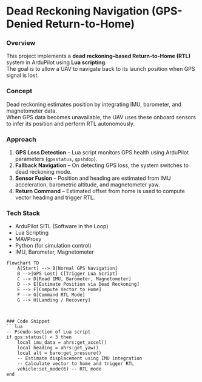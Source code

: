 # Dead Reckoning Navigation (GPS-Denied Return-to-Home)

### Overview
This project implements a **dead reckoning–based Return-to-Home (RTL)** system in ArduPilot using **Lua scripting**.  
The goal is to allow a UAV to navigate back to its launch position when GPS signal is lost.

### Concept
Dead reckoning estimates position by integrating IMU, barometer, and magnetometer data.  
When GPS data becomes unavailable, the UAV uses these onboard sensors to infer its position and perform RTL autonomously.

### Approach
1. **GPS Loss Detection** – Lua script monitors GPS health using ArduPilot parameters (`gpsstatus`, `gpshdop`).  
2. **Fallback Navigation** – On detecting GPS loss, the system switches to dead reckoning mode.  
3. **Sensor Fusion** – Position and heading are estimated from IMU acceleration, barometric altitude, and magnetometer yaw.  
4. **Return Command** – Estimated offset from home is used to compute vector heading and trigger RTL.

### Tech Stack
- ArduPilot SITL (Software in the Loop)
- Lua Scripting
- MAVProxy
- Python (for simulation control)
- IMU, Barometer, Magnetometer

```mermaid
flowchart TD
    A[Start] --> B[Normal GPS Navigation]
    B -->|GPS Lost| C[Trigger Lua Script]
    C --> D[Read IMU, Barometer, Magnetometer]
    D --> E[Estimate Position via Dead Reckoning]
    E --> F[Compute Vector to Home]
    F --> G[Command RTL Mode]
    G --> H[Landing / Recovery]



### Code Snippet
```lua
-- Pseudo-section of Lua script
if gps:status() < 3 then
    local imu_data = ahrs:get_accel()
    local heading = ahrs:get_yaw()
    local alt = baro:get_pressure()
    -- Estimate displacement using IMU integration
    -- Calculate vector to home and trigger RTL
    vehicle:set_mode(6) -- RTL mode
end


